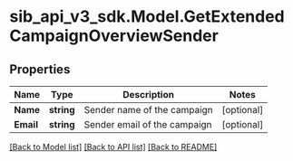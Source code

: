# sib_api_v3_sdk.Model.GetExtendedCampaignOverviewSender
## Properties

Name | Type | Description | Notes
------------ | ------------- | ------------- | -------------
**Name** | **string** | Sender name of the campaign | [optional] 
**Email** | **string** | Sender email of the campaign | [optional] 

[[Back to Model list]](../README.md#documentation-for-models) [[Back to API list]](../README.md#documentation-for-api-endpoints) [[Back to README]](../README.md)

